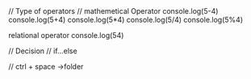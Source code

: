 ##

// Type of operators
// mathemetical Operator
console.log(5-4)
console.log(5+4)
console.log(5*4)
console.log(5/4)
console.log(5%4)


relational operator 
console.log(54)



// Decision
// if...else


// ctrl + space ->folder
